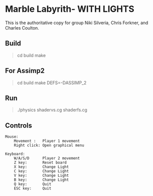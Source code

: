 Marble Labyrith- WITH LIGHTS
=======

This is the authoritative copy for group Niki Silveria, Chris Forkner,
and Charles Coulton.


Build
-----------------
>cd build
>make

For Assimp2
-----------------
>cd build
>make DEFS=-DASSIMP_2

Run
-----------------

>./physics shadervs.cg shaderfs.cg

Controls
-----------------
	Mouse:
        Movement :   Player 1 movement
		Right click: Open graphical menu
		
	Keyboard:
		W/A/S/D		 Player 2 movement
		Z key: 		 Reset board
		X key:		 Change Light
		C key:		 Change Light
		V key:		 Change Light
		B key:		 Change Light
		Q key:		 Quit
		ESC key:	 Quit
		

